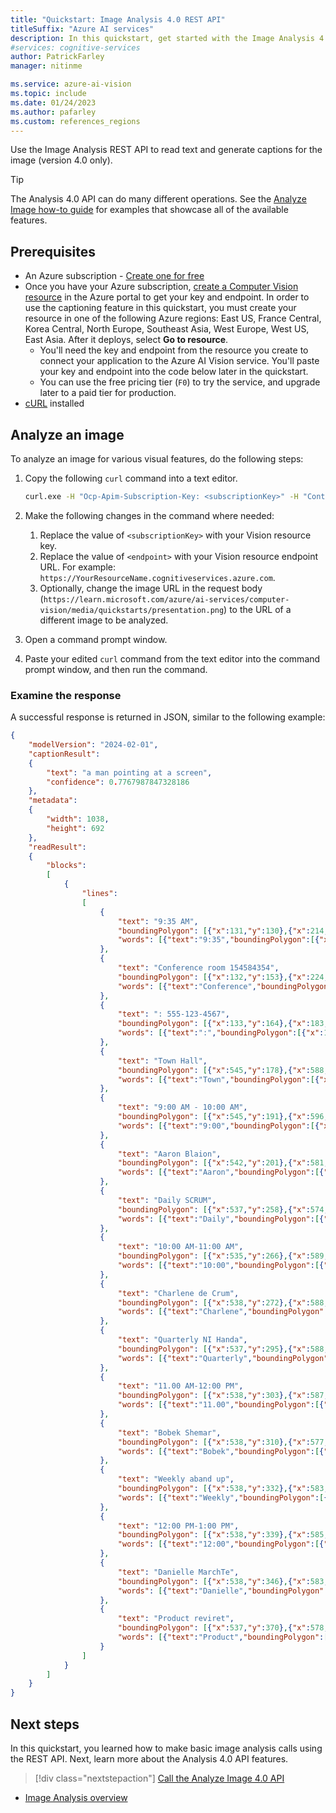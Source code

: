 ```yaml
---
title: "Quickstart: Image Analysis 4.0 REST API"
titleSuffix: "Azure AI services"
description: In this quickstart, get started with the Image Analysis 4.0 REST API.
#services: cognitive-services
author: PatrickFarley
manager: nitinme

ms.service: azure-ai-vision
ms.topic: include
ms.date: 01/24/2023
ms.author: pafarley
ms.custom: references_regions
---
```


Use the Image Analysis REST API to read text and generate captions for the image (version 4.0 only).

> [!TIP]
> The Analysis 4.0 API can do many different operations. See the [Analyze Image how-to guide](../how-to/call-analyze-image-40.md) for examples that showcase all of the available features.

## Prerequisites

* An Azure subscription - [Create one for free](https://azure.microsoft.com/free/cognitive-services/) 
* Once you have your Azure subscription, <a href="https://portal.azure.com/#create/Microsoft.CognitiveServicesComputerVision"  title="create a Computer Vision resource"  target="_blank">create a Computer Vision resource</a> in the Azure portal to get your key and endpoint. In order to use the captioning feature in this quickstart, you must create your resource in one of the following Azure regions: East US, France Central, Korea Central, North Europe, Southeast Asia, West Europe, West US, East Asia. After it deploys, select **Go to resource**.
  * You'll need the key and endpoint from the resource you create to connect your application to the Azure AI Vision service. You'll paste your key and endpoint into the code below later in the quickstart.
  * You can use the free pricing tier (`F0`) to try the service, and upgrade later to a paid tier for production.
* [cURL](https://curl.haxx.se/) installed



## Analyze an image

To analyze an image for various visual features, do the following steps:

1. Copy the following `curl` command into a text editor.

    ```bash
    curl.exe -H "Ocp-Apim-Subscription-Key: <subscriptionKey>" -H "Content-Type: application/json" "<endpoint>/computervision/imageanalysis:analyze?features=caption,read&model-version=latest&language=en&api-version=2024-02-01" -d "{'url':'https://learn.microsoft.com/azure/ai-services/computer-vision/media/quickstarts/presentation.png'}"
    ```

1. Make the following changes in the command where needed:
    1. Replace the value of `<subscriptionKey>` with your Vision resource key.
    1. Replace the value of `<endpoint>` with your Vision resource endpoint URL. For example: `https://YourResourceName.cognitiveservices.azure.com`.
    1. Optionally, change the image URL in the request body (`https://learn.microsoft.com/azure/ai-services/computer-vision/media/quickstarts/presentation.png`) to the URL of a different image to be analyzed.
1. Open a command prompt window.
1. Paste your edited `curl` command from the text editor into the command prompt window, and then run the command.



### Examine the response

A successful response is returned in JSON, similar to the following example:


```json
{
    "modelVersion": "2024-02-01",
    "captionResult":
    {
        "text": "a man pointing at a screen",
        "confidence": 0.7767987847328186
    },
    "metadata":
    {
        "width": 1038,
        "height": 692
    },
    "readResult":
    {
        "blocks":
        [
            {
                "lines":
                [
                    {
                        "text": "9:35 AM",
                        "boundingPolygon": [{"x":131,"y":130},{"x":214,"y":130},{"x":214,"y":148},{"x":131,"y":148}],
                        "words": [{"text":"9:35","boundingPolygon":[{"x":132,"y":130},{"x":172,"y":131},{"x":171,"y":149},{"x":131,"y":148}],"confidence":0.977},{"text":"AM","boundingPolygon":[{"x":180,"y":131},{"x":203,"y":131},{"x":202,"y":149},{"x":180,"y":149}],"confidence":0.998}]
                    },
                    {
                        "text": "Conference room 154584354",
                        "boundingPolygon": [{"x":132,"y":153},{"x":224,"y":153},{"x":224,"y":161},{"x":132,"y":160}],
                        "words": [{"text":"Conference","boundingPolygon":[{"x":143,"y":153},{"x":174,"y":154},{"x":174,"y":161},{"x":143,"y":161}],"confidence":0.693},{"text":"room","boundingPolygon":[{"x":176,"y":154},{"x":188,"y":154},{"x":188,"y":161},{"x":176,"y":161}],"confidence":0.959},{"text":"154584354","boundingPolygon":[{"x":192,"y":154},{"x":224,"y":154},{"x":223,"y":161},{"x":192,"y":161}],"confidence":0.705}]
                    },
                    {
                        "text": ": 555-123-4567",
                        "boundingPolygon": [{"x":133,"y":164},{"x":183,"y":164},{"x":183,"y":170},{"x":133,"y":170}],
                        "words": [{"text":":","boundingPolygon":[{"x":134,"y":165},{"x":137,"y":165},{"x":136,"y":171},{"x":133,"y":171}],"confidence":0.162},{"text":"555-123-4567","boundingPolygon":[{"x":143,"y":165},{"x":182,"y":165},{"x":181,"y":171},{"x":143,"y":171}],"confidence":0.653}]
                    },
                    {
                        "text": "Town Hall",
                        "boundingPolygon": [{"x":545,"y":178},{"x":588,"y":179},{"x":588,"y":190},{"x":545,"y":190}],
                        "words": [{"text":"Town","boundingPolygon":[{"x":545,"y":179},{"x":569,"y":180},{"x":569,"y":190},{"x":545,"y":190}],"confidence":0.988},{"text":"Hall","boundingPolygon":[{"x":571,"y":180},{"x":589,"y":180},{"x":589,"y":190},{"x":571,"y":190}],"confidence":0.99}]
                    },
                    {
                        "text": "9:00 AM - 10:00 AM",
                        "boundingPolygon": [{"x":545,"y":191},{"x":596,"y":191},{"x":596,"y":199},{"x":545,"y":198}],
                        "words": [{"text":"9:00","boundingPolygon":[{"x":546,"y":191},{"x":556,"y":192},{"x":556,"y":199},{"x":546,"y":199}],"confidence":0.758},{"text":"AM","boundingPolygon":[{"x":558,"y":192},{"x":565,"y":192},{"x":564,"y":199},{"x":558,"y":199}],"confidence":0.989},{"text":"-","boundingPolygon":[{"x":567,"y":192},{"x":570,"y":192},{"x":569,"y":199},{"x":567,"y":199}],"confidence":0.896},{"text":"10:00","boundingPolygon":[{"x":571,"y":192},{"x":585,"y":192},{"x":585,"y":199},{"x":571,"y":199}],"confidence":0.797},{"text":"AM","boundingPolygon":[{"x":587,"y":192},{"x":594,"y":193},{"x":593,"y":199},{"x":586,"y":199}],"confidence":0.994}]
                    },
                    {
                        "text": "Aaron Blaion",
                        "boundingPolygon": [{"x":542,"y":201},{"x":581,"y":201},{"x":581,"y":207},{"x":542,"y":207}],
                        "words": [{"text":"Aaron","boundingPolygon":[{"x":545,"y":201},{"x":560,"y":202},{"x":560,"y":208},{"x":545,"y":208}],"confidence":0.718},{"text":"Blaion","boundingPolygon":[{"x":562,"y":202},{"x":579,"y":202},{"x":579,"y":207},{"x":562,"y":207}],"confidence":0.274}]
                    },
                    {
                        "text": "Daily SCRUM",
                        "boundingPolygon": [{"x":537,"y":258},{"x":574,"y":259},{"x":574,"y":266},{"x":537,"y":265}],
                        "words": [{"text":"Daily","boundingPolygon":[{"x":538,"y":259},{"x":551,"y":259},{"x":551,"y":266},{"x":538,"y":265}],"confidence":0.404},{"text":"SCRUM","boundingPolygon":[{"x":553,"y":259},{"x":570,"y":260},{"x":570,"y":265},{"x":553,"y":266}],"confidence":0.697}]
                    },
                    {
                        "text": "10:00 AM-11:00 AM",
                        "boundingPolygon": [{"x":535,"y":266},{"x":589,"y":265},{"x":589,"y":272},{"x":535,"y":273}],
                        "words": [{"text":"10:00","boundingPolygon":[{"x":539,"y":267},{"x":553,"y":266},{"x":552,"y":273},{"x":539,"y":274}],"confidence":0.219},{"text":"AM-11:00","boundingPolygon":[{"x":554,"y":266},{"x":578,"y":266},{"x":578,"y":272},{"x":554,"y":273}],"confidence":0.175},{"text":"AM","boundingPolygon":[{"x":580,"y":266},{"x":587,"y":266},{"x":586,"y":272},{"x":580,"y":272}],"confidence":1}]
                    },
                    {
                        "text": "Charlene de Crum",
                        "boundingPolygon": [{"x":538,"y":272},{"x":588,"y":273},{"x":588,"y":279},{"x":538,"y":279}],
                        "words": [{"text":"Charlene","boundingPolygon":[{"x":538,"y":273},{"x":562,"y":273},{"x":562,"y":280},{"x":538,"y":280}],"confidence":0.322},{"text":"de","boundingPolygon":[{"x":563,"y":273},{"x":569,"y":273},{"x":569,"y":280},{"x":563,"y":280}],"confidence":0.91},{"text":"Crum","boundingPolygon":[{"x":570,"y":273},{"x":582,"y":273},{"x":583,"y":280},{"x":571,"y":280}],"confidence":0.871}]
                    },
                    {
                        "text": "Quarterly NI Handa",
                        "boundingPolygon": [{"x":537,"y":295},{"x":588,"y":295},{"x":588,"y":302},{"x":537,"y":302}],
                        "words": [{"text":"Quarterly","boundingPolygon":[{"x":539,"y":296},{"x":563,"y":296},{"x":563,"y":302},{"x":538,"y":302}],"confidence":0.603},{"text":"NI","boundingPolygon":[{"x":564,"y":296},{"x":570,"y":296},{"x":571,"y":302},{"x":564,"y":302}],"confidence":0.73},{"text":"Handa","boundingPolygon":[{"x":572,"y":296},{"x":588,"y":296},{"x":588,"y":302},{"x":572,"y":302}],"confidence":0.905}]
                    },
                    {
                        "text": "11.00 AM-12:00 PM",
                        "boundingPolygon": [{"x":538,"y":303},{"x":587,"y":303},{"x":587,"y":309},{"x":538,"y":309}],
                        "words": [{"text":"11.00","boundingPolygon":[{"x":539,"y":303},{"x":552,"y":303},{"x":553,"y":309},{"x":539,"y":310}],"confidence":0.671},{"text":"AM-12:00","boundingPolygon":[{"x":554,"y":303},{"x":578,"y":303},{"x":578,"y":309},{"x":554,"y":309}],"confidence":0.656},{"text":"PM","boundingPolygon":[{"x":579,"y":303},{"x":586,"y":303},{"x":586,"y":309},{"x":580,"y":309}],"confidence":0.454}]
                    },
                    {
                        "text": "Bobek Shemar",
                        "boundingPolygon": [{"x":538,"y":310},{"x":577,"y":310},{"x":577,"y":316},{"x":538,"y":316}],
                        "words": [{"text":"Bobek","boundingPolygon":[{"x":539,"y":310},{"x":554,"y":311},{"x":554,"y":317},{"x":539,"y":317}],"confidence":0.632},{"text":"Shemar","boundingPolygon":[{"x":556,"y":311},{"x":576,"y":311},{"x":577,"y":317},{"x":556,"y":317}],"confidence":0.219}]
                    },
                    {
                        "text": "Weekly aband up",
                        "boundingPolygon": [{"x":538,"y":332},{"x":583,"y":333},{"x":583,"y":339},{"x":538,"y":338}],
                        "words": [{"text":"Weekly","boundingPolygon":[{"x":539,"y":333},{"x":557,"y":333},{"x":557,"y":339},{"x":539,"y":339}],"confidence":0.575},{"text":"aband","boundingPolygon":[{"x":558,"y":334},{"x":573,"y":334},{"x":573,"y":339},{"x":558,"y":339}],"confidence":0.475},{"text":"up","boundingPolygon":[{"x":574,"y":334},{"x":580,"y":334},{"x":580,"y":339},{"x":574,"y":339}],"confidence":0.865}]
                    },
                    {
                        "text": "12:00 PM-1:00 PM",
                        "boundingPolygon": [{"x":538,"y":339},{"x":585,"y":339},{"x":585,"y":346},{"x":538,"y":346}],
                        "words": [{"text":"12:00","boundingPolygon":[{"x":539,"y":339},{"x":553,"y":340},{"x":553,"y":347},{"x":539,"y":346}],"confidence":0.709},{"text":"PM-1:00","boundingPolygon":[{"x":554,"y":340},{"x":575,"y":340},{"x":575,"y":346},{"x":554,"y":347}],"confidence":0.908},{"text":"PM","boundingPolygon":[{"x":576,"y":340},{"x":583,"y":340},{"x":583,"y":346},{"x":576,"y":346}],"confidence":0.998}]
                    },
                    {
                        "text": "Danielle MarchTe",
                        "boundingPolygon": [{"x":538,"y":346},{"x":583,"y":346},{"x":583,"y":352},{"x":538,"y":352}],
                        "words": [{"text":"Danielle","boundingPolygon":[{"x":539,"y":347},{"x":559,"y":347},{"x":559,"y":352},{"x":539,"y":353}],"confidence":0.196},{"text":"MarchTe","boundingPolygon":[{"x":560,"y":347},{"x":582,"y":347},{"x":582,"y":352},{"x":560,"y":352}],"confidence":0.571}]
                    },
                    {
                        "text": "Product reviret",
                        "boundingPolygon": [{"x":537,"y":370},{"x":578,"y":370},{"x":578,"y":375},{"x":537,"y":375}],
                        "words": [{"text":"Product","boundingPolygon":[{"x":539,"y":370},{"x":559,"y":370},{"x":559,"y":376},{"x":539,"y":375}],"confidence":0.7},{"text":"reviret","boundingPolygon":[{"x":560,"y":370},{"x":578,"y":371},{"x":578,"y":375},{"x":560,"y":376}],"confidence":0.218}]
                    }
                ]
            }
        ]
    }
}
```



## Next steps

In this quickstart, you learned how to make basic image analysis calls using the REST API. Next, learn more about the Analysis 4.0 API features.

> [!div class="nextstepaction"]
>[Call the Analyze Image 4.0 API](../how-to/call-analyze-image-40.md)

* [Image Analysis overview](../overview-image-analysis.md)
